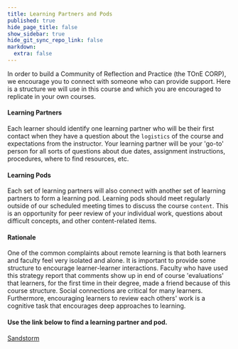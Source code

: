 ```yaml
---
title: Learning Partners and Pods
published: true
hide_page_title: false
show_sidebar: true
hide_git_sync_repo_link: false
markdown:
  extra: false
---
```


In order to build a Community of Reflection and Practice (the TOnE CORP), we encourage you to connect with someone who can provide support. Here is a structure we will use in this course and which you are encouraged to replicate in your own courses.

#### Learning Partners

Each learner should identify one learning partner who will be their first contact when they have a question about the `logistics` of the course and expectations from the instructor. Your learning partner will be your 'go-to' person for all sorts of questions about due dates, assignment instructions, procedures, where to find resources, etc.

#### Learning Pods

Each set of learning partners will also connect with another set of learning partners to form a learning pod. Learning pods should meet regularly outside of our scheduled meeting times to discuss the course `content`. This is an opportunity for peer review of your individual work, questions about difficult concepts, and other content-related items.

#### Rationale
One of the common complaints about remote learning is that both learners and faculty feel very isolated and alone. It is important to provide some structure to encourage learner-learner interactions. Faculty who have used this strategy report that comments show up in end of course 'evaluations' that learners, for the first time in their degree, made a friend because of this course structure. Social connections are critical for many learners. Furthermore, encouraging learners to review each others' work is a cognitive task that encourages deep approaches to learning.

#### Use the link below to find a learning partner and pod.

<a class="embedly-card" data-card-controls="0" href="http://bit.ly/tonepods">Sandstorm</a>
<script async src="//cdn.embedly.com/widgets/platform.js" charset="UTF-8"></script>
